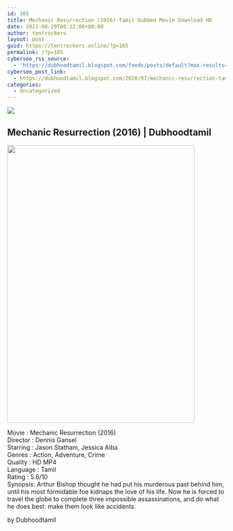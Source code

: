 ```yaml
---
id: 165
title: Mechanic Resurrection (2016) Tamil Dubbed Movie Download HD
date: 2021-08-29T06:12:08+00:00
author: tentrockers
layout: post
guid: https://tentrockers.online/?p=165
permalink: /?p=165
cyberseo_rss_source:
  - 'https://dubhoodtamil.blogspot.com/feeds/posts/default?max-results=150&start-index=151'
cyberseo_post_link:
  - https://dubhoodtamil.blogspot.com/2020/07/mechanic-resurrection-tamil-dbbed.html
categories:
  - Uncategorized
---
```

<div class="media_block">
  <img src="https://1.bp.blogspot.com/-K7BTd0TfW3c/Xxlq7Nw_61I/AAAAAAAABvI/6U_EPSUMRQkluHmfOxuaTREGxpNcJAfYQCNcBGAsYHQ/s72-c/MV5BMjYwODExNzUwMV5BMl5BanBnXkFtZTgwNTgwNjUyOTE%2540._V1_.jpg" class="media_thumbnail" />
</div>

<div dir="ltr" trbidi="on" readability="13.324742268041">
  <h2>
    <span face="Helvetica Neue, Arial, Helvetica, sans-serif">Mechanic Resurrection (2016) | Dubhoodtamil</span>
  </h2>
  
  <div class="separator">
    <a href="https://1.bp.blogspot.com/-K7BTd0TfW3c/Xxlq7Nw_61I/AAAAAAAABvI/6U_EPSUMRQkluHmfOxuaTREGxpNcJAfYQCNcBGAsYHQ/s1600/MV5BMjYwODExNzUwMV5BMl5BanBnXkFtZTgwNTgwNjUyOTE%2540._V1_.jpg"><img loading="lazy" border="0" data-original-height="1600" data-original-width="1081" height="640" src="https://1.bp.blogspot.com/-K7BTd0TfW3c/Xxlq7Nw_61I/AAAAAAAABvI/6U_EPSUMRQkluHmfOxuaTREGxpNcJAfYQCNcBGAsYHQ/s640/MV5BMjYwODExNzUwMV5BMl5BanBnXkFtZTgwNTgwNjUyOTE%2540._V1_.jpg" width="432" /></a>
  </div>
  
  <p>
    Movie<span> </span>:<span> </span>Mechanic Resurrection (2016)<br />Director<span> </span>:<span> </span>Dennis Gansel<br />Starring<span> </span>:<span> </span>Jason Statham, Jessica Alba<br />Genres<span> </span>:<span> </span>Action, Adventure, Crime<br />Quality<span> </span>:<span> </span>HD MP4<br />Language<span> </span>:<span> </span>Tamil<br />Rating<span> </span>:<span> </span>5.6/10<br />Synopsis: Arthur Bishop thought he had put his murderous past behind him, until his most formidable foe kidnaps the love of his life. Now he is forced to travel the globe to complete three impossible assassinations, and do what he does best: make them look like accidents.
  </p>
  
  <p>
    <span face="Verdana, sans-serif">by Dubhoodtamil</span>
  </p>
</div>